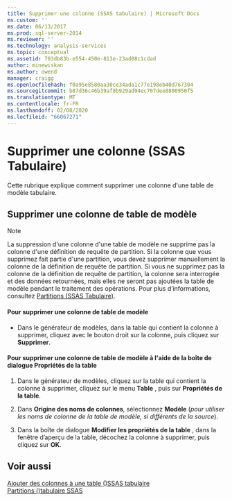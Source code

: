 ```yaml
---
title: Supprimer une colonne (SSAS tabulaire) | Microsoft Docs
ms.custom: ''
ms.date: 06/13/2017
ms.prod: sql-server-2014
ms.reviewer: ''
ms.technology: analysis-services
ms.topic: conceptual
ms.assetid: 703db83b-e554-450e-813e-23ad08c1cdad
author: minewiskan
ms.author: owend
manager: craigg
ms.openlocfilehash: f0a95e8580aa30ce34ada1c77e198eb40d767304
ms.sourcegitcommit: b87d36c46b39af8b929ad94ec707dee8800950f5
ms.translationtype: MT
ms.contentlocale: fr-FR
ms.lasthandoff: 02/08/2020
ms.locfileid: "66067271"
---
```

# <a name="delete-a-column-ssas-tabular"></a>Supprimer une colonne (SSAS Tabulaire)
  Cette rubrique explique comment supprimer une colonne d'une table de modèle tabulaire.  
  
## <a name="delete-a-model-table-column"></a>Supprimer une colonne de table de modèle  
  
> [!NOTE]  
>  La suppression d'une colonne d'une table de modèle ne supprime pas la colonne d'une définition de requête de partition. Si la colonne que vous supprimez fait partie d'une partition, vous devez supprimer manuellement la colonne de la définition de requête de partition. Si vous ne supprimez pas la colonne de la définition de requête de partition, la colonne sera interrogée et des données retournées, mais elles ne seront pas ajoutées la table de modèle pendant le traitement des opérations. Pour plus d’informations, consultez [Partitions &#40;SSAS Tabulaire&#41;](partitions-ssas-tabular.md).  
  
#### <a name="to-delete-a-model-table-column"></a>Pour supprimer une colonne de table de modèle  
  
-   Dans le générateur de modèles, dans la table qui contient la colonne à supprimer, cliquez avec le bouton droit sur la colonne, puis cliquez sur **Supprimer**.  
  
#### <a name="to-delete-a-model-table-column-by-using-the-table-properties-dialog-box"></a>Pour supprimer une colonne de table de modèle à l'aide de la boîte de dialogue Propriétés de la table  
  
1.  Dans le générateur de modèles, cliquez sur la table qui contient la colonne à supprimer, cliquez sur le menu **Table** , puis sur  **Propriétés de la table**.  
  
2.  Dans **Origine des noms de colonnes**, sélectionnez **Modèle** (*pour utiliser les noms de colonne de la table de modèle, si différents de la source*).  
  
3.  Dans la boîte de dialogue **Modifier les propriétés de la table** , dans la fenêtre d’aperçu de la table, décochez la colonne à supprimer, puis cliquez sur **OK**.  
  
## <a name="see-also"></a>Voir aussi  
 [Ajouter des colonnes à une table &#40;&#41;SSAS tabulaire](add-columns-to-a-table-ssas-tabular.md)   
 [Partitions &#40;&#41;tabulaire SSAS](partitions-ssas-tabular.md)  
  
  
